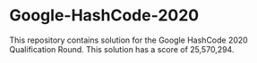 # Google-HashCode-2020
This repository contains solution for the Google HashCode 2020 Qualification Round. This solution has a score of 25,570,294.
